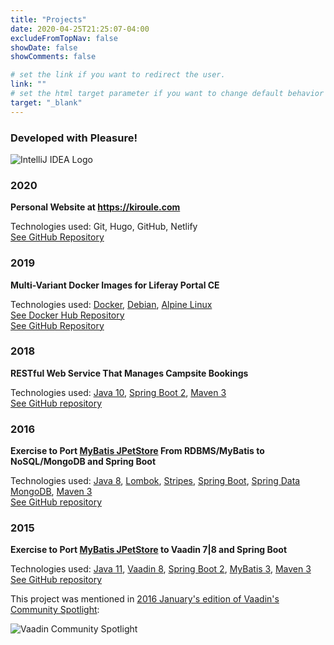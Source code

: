 ```yaml
---
title: "Projects"
date: 2020-04-25T21:25:07-04:00
excludeFromTopNav: false
showDate: false
showComments: false

# set the link if you want to redirect the user.
link: ""
# set the html target parameter if you want to change default behavior
target: "_blank"
---
```


### Developed with Pleasure!

![IntelliJ IDEA Logo](/img/content/page/projects/intellij-idea-logo.png)

### 2020
**Personal Website at https://kiroule.com**

Technologies used: Git, Hugo, GitHub, Netlify\
[See GitHub Repository](https://github.com/igor-baiborodine/kiroule.com)
 
### 2019
**Multi-Variant Docker Images for Liferay Portal CE**

Technologies used: [Docker](https://www.docker.com/), [Debian](https://www.debian.org/), [Alpine Linux](https://alpinelinux.org/)\
[See Docker Hub Repository](https://hub.docker.com/r/ibaiborodine/liferay-portal-ce)\
[See GitHub Repository](https://github.com/igor-baiborodine/docker-liferay-portal-ce)

### 2018
**RESTful Web Service That Manages Campsite Bookings**

Technologies used: [Java 10](https://www.oracle.com/java/technologies/java-archive-javase10-downloads.html), [Spring Boot 2](http://projects.spring.io/spring-boot/), [Maven 3](http://maven.apache.org/)\
[See GitHub repository](https://github.com/igor-baiborodine/campsite-booking)

### 2016
**Exercise to Port [MyBatis JPetStore](https://github.com/mybatis/jpetstore-6) From RDBMS/MyBatis to NoSQL/MongoDB and Spring Boot**

Technologies used: [Java 8](https://www.oracle.com/java/technologies/javase-jdk8-downloads.html), [Lombok](https://projectlombok.org/), [Stripes](https://stripesframework.atlassian.net/wiki/display/STRIPES/Home), [Spring Boot](http://projects.spring.io/spring-boot/), [Spring Data MongoDB](http://projects.spring.io/spring-data-mongodb/), [Maven 3](http://maven.apache.org/)\
[See GitHub repository](https://github.com/igor-baiborodine/jpetstore-6-spring-data-mongodb)

### 2015
**Exercise to Port [MyBatis JPetStore](https://github.com/mybatis/jpetstore-6) to Vaadin 7|8 and Spring Boot**

Technologies used: [Java 11](https://www.oracle.com/technetwork/java/javase/downloads/jdk11-downloads-5066655.html), [Vaadin 8](https://vaadin.com/home), [Spring Boot 2](http://projects.spring.io/spring-boot/), [MyBatis 3](http://mybatis.org/mybatis-3/), [Maven 3](http://maven.apache.org/)\
[See GitHub repository](https://github.com/igor-baiborodine/jpetstore-6-vaadin-spring-boot)

This project was mentioned in [2016 January's edition of Vaadin's Community Spotlight](https://vaadin.com/blog/community-spotlight-january-2016):

![Vaadin Community Spotlight](/img/content/page/projects/vaadin-community-spotlight.png)
